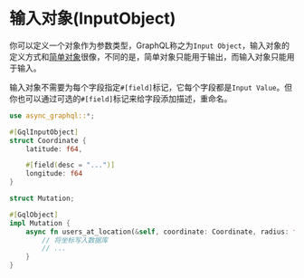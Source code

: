 # 输入对象(InputObject)

你可以定义一个对象作为参数类型，GraphQL称之为`Input Object`，输入对象的定义方式和[简单对象](define_simple_object.md)很像，不同的是，简单对象只能用于输出，而输入对象只能用于输入。

输入对象不需要为每个字段指定`#[field]`标记，它每个字段都是`Input Value`。但你也可以通过可选的`#[field]`标记来给字段添加描述，重命名。

```rust
use async_graphql::*;

#[GqlInputObject]
struct Coordinate {
    latitude: f64,

    #[field(desc = "...")]
    longitude: f64
}

struct Mutation;

#[GqlObject]
impl Mutation {
    async fn users_at_location(&self, coordinate: Coordinate, radius: f64) -> Vec<User> {
        // 将坐标写入数据库
        // ...
    }
}
```